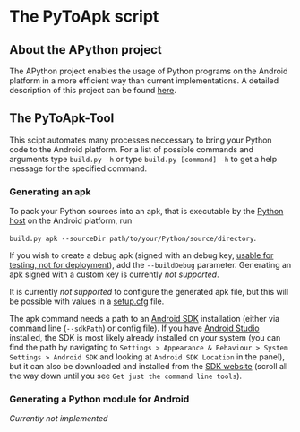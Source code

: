 # The PyToApk script
## About the APython project

The APython project enables the usage of Python programs on the Android platform in a more efficient way than current implementations.
A detailed description of this project can be found [here](https://github.com/Abestanis/APython#user-content-about-the-project).

## The PyToApk-Tool

This scipt automates many processes neccessary to bring your Python code to the Android platform.
For a list of possible commands and arguments type ```build.py -h``` or type ```build.py [command] -h``` to get a help message for the specified command.

### Generating an apk

To pack your Python sources into an apk, that is executable by the [Python host](https://github.com/Abestanis/APython#user-content-about-the-project) on the Android platform, run

```build.py apk --sourceDir path/to/your/Python/source/directory```.

If you wish to create a debug apk (signed with an debug key, [usable for testing, not for deployment](https://developer.android.com/studio/build/building-cmdline.html#DebugMode)), add the ```--buildDebug``` parameter. Generating an apk signed with a custom key is currently *not supported*.

It is currently *not supported* to configure the generated apk file, but this will be possible with values in a [setup.cfg](examplePythonProgram/setup.cfg) file.

The apk command needs a path to an [Android SDK](https://www.droidwiki.de/wiki/Android_SDK) installation (either via command line (```--sdkPath```) or config file). If you have [Android Studio](https://developer.android.com/studio/index.html) installed, the SDK is most likely already installed on your system (you can find the path by navigating to `Settings > Appearance & Behaviour > System Settings > Android SDK` and looking at `Android SDK Location` in the panel), but it can also be downloaded and installed from the [SDK website](https://developer.android.com/studio/index.html) (scroll all the way down until you see `Get just the command line tools`).

### Generating a Python module for Android

*Currently not implemented*
